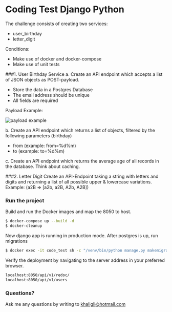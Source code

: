# Coding Test Django Python #
The challenge consists of creating two services: 
- user_birthday
- letter_digit

Conditions:
- Make use of docker and docker-compose
- Make use of unit tests

###1. User Birthday Service
a. Create an API endpoint which accepts a list of JSON objects as POST-payload.
- Store the data in a Postgres Database
- The email address should be unique
- All fields are required

Payload Example:

 ![payload example](https://i.ibb.co/b7VxTXK/Screen-Shot-2021-02-01-at-14-52-56.png)

b. Create an API endpoint which returns a list of objects, filtered by the following parameters (birthday)
- from (example: from=%d%m)
- to (example: to=%d%m)

c. Create an API endpoint which returns the average age of all records in the database. Think about caching.

###2. Letter Digit
Create an API-Endpoint taking a string with letters and digits and returning a list of all possible upper & lowercase variations.
Example: (a2B => [a2b, a2B, A2b, A2B])

###  Run the project   ###

Build and run the Docker images and map the 8050 to host.

```sh
$ docker-compose up --build -d
$ docker-cleanup
```
Now django app is running in production mode.
After postgres is up, run migrations

```sh
$ docker exec -it code_test sh -c "/venv/bin/python manage.py makemigrations --merge --noinput && /venv/bin/python manage.py migrate --noinput"
```

Verify the deployment by navigating to the server address in your preferred browser.

```sh
localhost:8050/api/v1/redoc/
localhost:8050/api/v1/users
```

### Questions? ###

Ask me any questions by writing to khaligli@hotmail.com